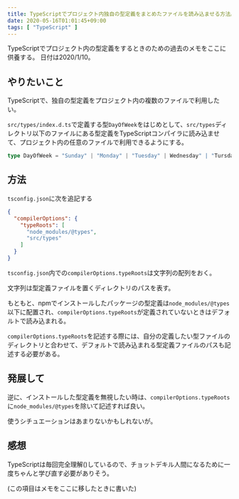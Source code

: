 ```yaml
---
title: TypeScriptでプロジェクト内独自の型定義をまとめたファイルを読み込ませる方法。
date: 2020-05-16T01:01:45+09:00
tags: [ "TypeScript" ]
---
```


TypeScriptでプロジェクト内の型定義をするときのための過去のメモをここに供養する。
日付は2020/1/10。

## やりたいこと

TypeScriptで、独自の型定義をプロジェクト内の複数のファイルで利用したい。

`src/types/index.d.ts`で定義する型`DayOfWeek`をはじめとして、`src/types`ディレクトリ以下のファイルにある型定義をTypeScriptコンパイラに読み込ませて、プロジェクト内の任意のファイルで利用できるようにする。

```src/types/index.d.ts
type DayOfWeek = "Sunday" | "Monday" | "Tuesday" | Wednesday" | "Tursday" | "Friday" | Saturday"; 
```

## 方法

`tsconfig.json`に次を追記する

```tsconfig.json
{
  "compilerOptions": {
    "typeRoots": [
      "node_modules/@types",
      "src/types"
    ]
  }
}
```

`tsconfig.json`内での`compilerOptions.typeRoots`は文字列の配列をおく。

文字列は型定義ファイルを置くディレクトリのパスを表す。

もともと、npmでインストールしたパッケージの型定義は`node_modules/@types`以下に配置され、`compilerOptions.typeRoots`が定義されていないときはデフォルトで読み込まれる。

`compilerOptions.typeRoots`を記述する際には、自分の定義したい型ファイルのディレクトリと合わせて、デフォルトで読み込まれる型定義ファイルのパスも記述する必要がある。


## 発展して

逆に、インストールした型定義を無視したい時は、`compilerOptions.typeRoots`に`node_modules/@types`を除いて記述すれば良い。

使うシチュエーションはあまりないかもしれないが。

## 感想

TypeScriptは毎回完全理解()しているので、チョットデキル人間になるために一度ちゃんと学び直す必要がありそう。

(この項目はメモをここに移したときに書いた)

